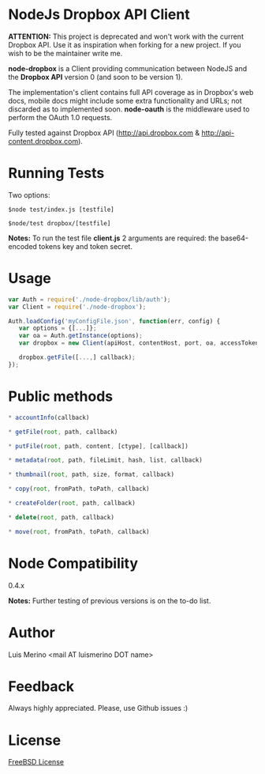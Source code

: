 NodeJs Dropbox API Client
===

**ATTENTION:** This project is deprecated and won't work with the current Dropbox API. Use it as inspiration when forking for a new project. If you wish to be the maintainer write me.

__node-dropbox__ is a Client providing communication between NodeJS and the __Dropbox API__ version 0 (and soon to be version 1).

The implementation's client contains full API coverage as in Dropbox's web docs, mobile docs might include some extra functionality and URLs; not discarded as to implemented soon. __node-oauth__ is the middleware used to perform the OAuth 1.0 requests.

Fully tested against Dropbox API (http://api.dropbox.com & http://api-content.dropbox.com).

Running Tests
===
Two options:

`$node test/index.js [testfile]`
   
`$node/test dropbox/[testfile]`

__Notes:__ To run the test file __client.js__ 2 arguments are required: the base64-encoded tokens key and token secret.

Usage
===
```javascript
var Auth = require('./node-dropbox/lib/auth');
var Client = require('./node-dropbox');

Auth.loadConfig('myConfigFile.json', function(err, config) {
   var options = {[...]};
   var oa = Auth.getInstance(options);
   var dropbox = new Client(apiHost, contentHost, port, oa, accessToken, accessTokenSecret);

   dropbox.getFile([...,] callback);
});
```

Public methods
===
```javascript
* accountInfo(callback)

* getFile(root, path, callback)

* putFile(root, path, content, [ctype], [callback])

* metadata(root, path, fileLimit, hash, list, callback)

* thumbnail(root, path, size, format, callback)

* copy(root, fromPath, toPath, callback)

* createFolder(root, path, callback)

* delete(root, path, callback)

* move(root, fromPath, toPath, callback)
```

Node Compatibility
===
0.4.x

__Notes:__ Further testing of previous versions is on the to-do list.

Author
===
Luis Merino &lt;mail AT luismerino DOT name&gt;

Feedback
===
Always highly appreciated. Please, use Github issues :)

License
===
[FreeBSD License](License.md)
